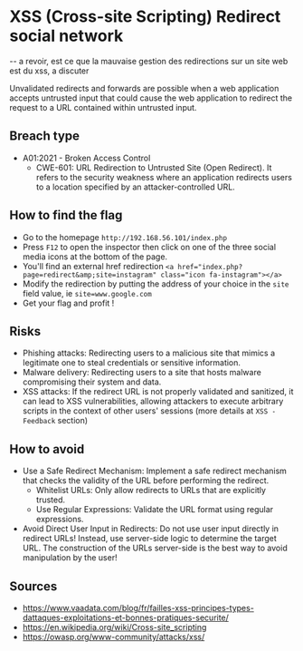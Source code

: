 # XSS (Cross-site Scripting) Redirect social network

-- a revoir, est ce que la mauvaise gestion des redirections sur un site web est du xss,  a discuter

Unvalidated redirects and forwards are possible when a web application accepts untrusted input that could cause the web application to redirect the request to a URL contained within untrusted input.

## Breach type

* A01:2021 - Broken Access Control
    * CWE-601: URL Redirection to Untrusted Site (Open Redirect).  It refers to the security weakness where an application redirects users to a location specified by an attacker-controlled URL. 

## How to find the flag
* Go to the homepage `http://192.168.56.101/index.php`
* Press `F12` to open the inspector then click on one of the three social media icons at the bottom of the page.
* You'll find an external href redirection `<a href="index.php?page=redirect&amp;site=instagram" class="icon fa-instagram"></a>`
* Modify the redirection by putting the address of your choice in the `site` field value, ie `site=www.google.com`
* Get your flag and profit !

## Risks
* Phishing attacks: Redirecting users to a malicious site that mimics a legitimate one to steal credentials or sensitive information.
* Malware delivery: Redirecting users to a site that hosts malware compromising their system and data.
* XSS attacks: If the redirect URL is not properly validated and sanitized, it can lead to XSS vulnerabilities, allowing attackers to execute arbitrary scripts in the context of other users' sessions (more details at `XSS - Feedback` section)

## How to avoid
* Use a Safe Redirect Mechanism: Implement a safe redirect mechanism that checks the validity of the URL before performing the redirect. 
    * Whitelist URLs: Only allow redirects to URLs that are explicitly trusted.
    * Use Regular Expressions: Validate the URL format using regular expressions.
* Avoid Direct User Input in Redirects: Do not use user input directly in redirect URLs! Instead, use server-side logic to determine the target URL. The construction of the URLs server-side is the best way to avoid manipulation by the user!

## Sources
* https://www.vaadata.com/blog/fr/failles-xss-principes-types-dattaques-exploitations-et-bonnes-pratiques-securite/
* https://en.wikipedia.org/wiki/Cross-site_scripting
* https://owasp.org/www-community/attacks/xss/